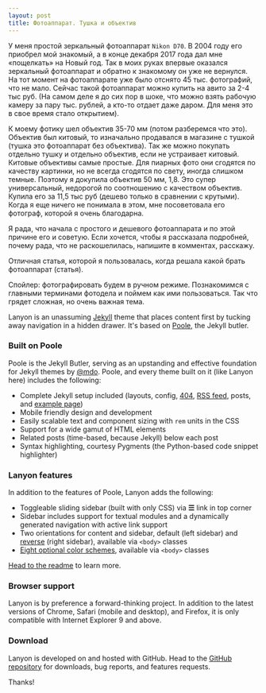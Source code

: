 ```yaml
---
layout: post
title: Фотоаппарат. Тушка и объектив
---
```


У меня простой зеркальный фотоаппарат `Nikon D70`. В 2004 году его приобрел мой знакомый, а в конце декабря 2017 года дал мне «пощелкать» на Новый год. Так в моих руках впервые оказался зеркальный фотоаппарат и обратно к знакомому он уже не вернулся. На тот момент на фотоаппарате уже было отснято 45 тыс. фотографий, что не мало. Сейчас такой фотоаппарат можно купить на авито за 2-4 тыс руб. (На самом деле я до сих пор в шоке, что можно взять рабочую камеру за пару тыс. рублей, а кто-то отдает даже даром. Для меня это в свое время стало открытием). 

К моему фотику шел объектив 35-70 мм (потом разберемся что это). Объектив был китовый, то изначально продавался в магазине с тушкой (тушка это фотоаппарат без объектива). Так же можно покупать отдельно тушку и отдельно объектив, если не устраивает китовый. Китовые объективы самые простые. Для пиарных фото они сгодятся по качеству картинки, но не всегда сгодятся по свету, иногда слишком темные. Поэтому я докупила объектив 50 мм, 1,8. Это супер универсальный, недорогой по соотношению с качеством объектив. Купила его за 11,5 тыс руб (дешево только в сравнении с крутыми). Когда я еще ничего не понимала в этом, мне посоветовала его фотограф, которой я очень благодарна. 

Я рада, что начала с простого и дешевого фотоаппарата и по этой причине его и советую. Если хочется, чтобы я рассказала подробней, почему рада, что не раскошелилась, напишите в комментах, расскажу. 

Отличная статья, которой я пользовалась, когда решала какой брать фотоаппарат (статья). 

Спойлер: фотографировать будем в ручном режиме. Познакомимся с главными терминами фотодела и поймем как ими пользоваться. Так что грядет сложная, но очень важная тема. 

Lanyon is an unassuming [Jekyll](http://jekyllrb.com) theme that places content first by tucking away navigation in a hidden drawer. It's based on [Poole](http://getpoole.com), the Jekyll butler.

### Built on Poole

Poole is the Jekyll Butler, serving as an upstanding and effective foundation for Jekyll themes by [@mdo](https://twitter.com/mdo). Poole, and every theme built on it (like Lanyon here) includes the following:

* Complete Jekyll setup included (layouts, config, [404](/404), [RSS feed](/atom.xml), posts, and [example page](/about))
* Mobile friendly design and development
* Easily scalable text and component sizing with `rem` units in the CSS
* Support for a wide gamut of HTML elements
* Related posts (time-based, because Jekyll) below each post
* Syntax highlighting, courtesy Pygments (the Python-based code snippet highlighter)

### Lanyon features

In addition to the features of Poole, Lanyon adds the following:

* Toggleable sliding sidebar (built with only CSS) via **☰** link in top corner
* Sidebar includes support for textual modules and a dynamically generated navigation with active link support
* Two orientations for content and sidebar, default (left sidebar) and [reverse](https://github.com/poole/lanyon#reverse-layout) (right sidebar), available via `<body>` classes
* [Eight optional color schemes](https://github.com/poole/lanyon#themes), available via `<body>` classes

[Head to the readme](https://github.com/poole/lanyon#readme) to learn more.

### Browser support

Lanyon is by preference a forward-thinking project. In addition to the latest versions of Chrome, Safari (mobile and desktop), and Firefox, it is only compatible with Internet Explorer 9 and above.

### Download

Lanyon is developed on and hosted with GitHub. Head to the <a href="https://github.com/poole/lanyon">GitHub repository</a> for downloads, bug reports, and features requests.

Thanks!
